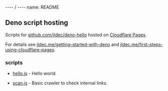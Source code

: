 ---- / ----
name: README

## Deno script hosting

Scripts for [github.com/jldec/deno-hello](https://github.com/jldec/deno-hello/) hosted on [Cloudflare Pages](https://pages.cloudflare.com).

For details see [jldec.me/getting-started-with-deno](https://jldec.me/getting-started-with-deno) and [jldec.me/first-steps-using-cloudflare-pages](https://jldec.me/first-steps-using-cloudflare-pages).

### scripts

- [hello.js](hello.js) - Hello world.

- [scan.js](scan.js) - Basic crawler to check internal links.
